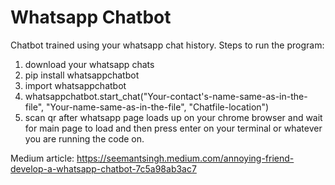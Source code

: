# Whatsapp Chatbot
Chatbot trained using your whatsapp chat history. 
Steps to run the program:
1. download your whatsapp chats
2. pip install whatsappchatbot
3. import whatsappchatbot
4. whatsappchatbot.start_chat("Your-contact's-name-same-as-in-the-file", "Your-name-same-as-in-the-file", "Chatfile-location") 
5. scan qr after whatsapp page loads up on your chrome browser and wait for main page to load and then press enter on your terminal or whatever you are running the code on.

Medium article:
https://seemantsingh.medium.com/annoying-friend-develop-a-whatsapp-chatbot-7c5a98ab3ac7
